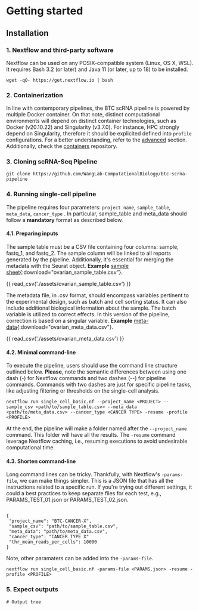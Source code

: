 # Getting started

## Installation

### 1. Nextflow and third-party software
Nextflow can be used on any POSIX-compatible system (Linux, OS X, WSL). It requires Bash 3.2 (or later) and Java 11 (or later, up to 18) to be installed.

```{ .bash .copy }
wget -qO- https://get.nextflow.io | bash
```

### 2. Containerization
In line with contemporary pipelines, the BTC scRNA pipeline is powered by multiple Docker container. On that note, distinct computational environments will depend on distinct container technologies, such as Docker (v20.10.22) and Singularity (v3.7.0). For instance, HPC strongly depend on Singularity, therefore it should be explicited defined into `profile` configurations. For a better understanding, refer to the [advanced](advanced.md) section. Additionally, check the [containers](https://github.com/break-through-cancer/btc-sc-containers) repository.

### 3. Cloning scRNA-Seq Pipeline

```{ .bash .copy }
git clone https://github.com/WangLab-ComputationalBiology/btc-scrna-pipeline
```
### 4. Running single-cell pipeline

The pipeline requires four parameters: `project name`, `sample_table`, `meta_data`, `cancer_type` . In particular, sample_table and meta_data should follow a **mandatory** format as described below.

#### 4.1. Preparing inputs

The sample table must be a CSV file containing four columns: sample, fastq_1, and fastq_2. The sample column will be linked to all reports generated by the pipeline. Additionally, it's essential for merging the metadata with the Seurat object. **Example** [sample sheet](./assets/ovarian_sample_table.csv){:download="ovarian_sample_table.csv"}.

{{ read_csv('./assets/ovarian_sample_table.csv') }}

The metadata file, in .csv format, should encompass variables pertinent to the experimental design, such as batch and cell sorting status. It can also include additional biological information about the sample. The batch variable is utilized to correct effects. In this version of the pipeline, correction is based on a singular variable. **Example** [meta-data](./assets/ovarian_meta_data.csv){:download="ovarian_meta_data.csv"}.

{{ read_csv('./assets/ovarian_meta_data.csv') }}

#### 4.2. Minimal command-line

To execute the pipeline, users should use the command line structure outlined below. **Please**, note the semantic differences between using one dash (-) for Nextflow commands and two dashes (--) for pipeline commands. Commands with two dashes are just for specific pipeline tasks, like adjusting filtering or thresholds on the single-cell analysis.

```
nextflow run single_cell_basic.nf --project_name <PROJECT> --sample_csv <path/to/sample_table.csv> --meta_data <path/to/meta_data.csv> --cancer_type <CANCER TYPE> -resume -profile <PROFILE>
```

At the end, the pipeline will make a folder named after the `--project_name` command. This folder will have all the results. The `-resume` command leverage Nextflow caching, i.e., resuming executions to avoid undesirable computational time.

#### 4.3. Shorten command-line

Long command lines can be tricky. Thankfully, with Nextflow's `-params-file`, we can make things simpler. This is a JSON file that has all the instructions related to a specific run. If you're trying out different settings, it could a best practices to keep separate files for each test, e.g., PARAMS_TEST_01.json or PARAMS_TEST_02.json.

```{ .bash .copy }

{
 "project_name": "BTC-CANCER-X",
 "sample_csv": "path/to/sample_table.csv",
 "meta_data": "path/to/meta_data.csv",
 "cancer_type": "CANCER TYPE X"
 "thr_mean_reads_per_cells": 10000
}
```

Note, other paramaters can be added into the `-params-file`. 

```{ .bash .copy }
nextflow run single_cell_basic.nf -params-file <PARAMS.json> -resume -profile <PROFILE>
```

### 5. Expect outputs

```{ .bash .copy }
# Output tree
```
